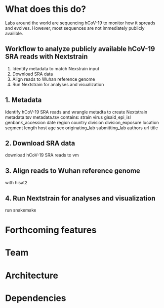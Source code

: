 # What does this do?
Labs around the world are sequencing hCoV-19 to monitor how it spreads and evolves. However, most sequences are not immediately publicly availible.  

## Workflow to analyze publicly available hCoV-19 SRA reads with Nextstrain
1. Identify metadata to match Nexstrain input
2. Download SRA data
3. Align reads to Wuhan reference genome
4. Run Nextstrain for analyses and visualization
## 1. Metadata
Identify hCoV-19 SRA reads and wrangle metadta to create Nextstrain metadata.tsv
metadata.tsv contains: strain	virus	gisaid_epi_isl	genbank_accession	date	region	country	division	division_exposure	location	segment	length	host	age	sex	originating_lab	submitting_lab	authors	url	title
## 2. Download SRA data
download hCoV-19 SRA reads to vm
## 3. Align reads to Wuhan reference genome
with hisat2
## 4. Run Nextstrain for analyses and visualization
run snakemake

# Forthcoming features

# Team

# Architecture

# Dependencies
